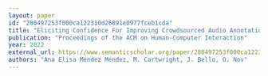 ```yaml
---
layout: paper
id: "280497253f000ca122310d26891e0977fceb1cda"
title: "Eliciting Confidence For Improving Crowdsourced Audio Annotations"
publication: "Proceedings of the ACM on Human-Computer Interaction"
year: 2022
external_url: https://www.semanticscholar.org/paper/280497253f000ca122310d26891e0977fceb1cda
authors: "Ana Elisa Méndez Méndez, M. Cartwright, J. Bello, O. Nov"
---
```

